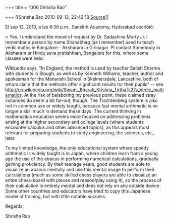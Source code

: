 +++
title = "006 Shrisha Rao"

+++
[[Shrisha Rao	2010-09-12, 22:42:18 [Source](https://groups.google.com/g/bvparishat/c/wx_nHBLgq6o)]]



El sep 12, 2010, a las 8:38 p.m., Sanskrit Academy, Hyderabad escribió:

\> Yes. I understand the mood of request by Dr. Sadashiva Murty Ji. I remember a person by name Shanabhag (as i remember) used to teach vedic maths in Bangalore - Aksharam in Girinagar. Pl contact Somebody in Aksharam or Hindu seva pratishthan, Bangalore for this, where some classes were held.

Wikipedia says, "In England, the method is used by teacher Satish Sharma with students in Slough, as well as by Kenneth Williams, teacher, author and spokesman for the Maharishi School in Skelmersdale, Lancashire, both of whom claim that the methods offer significant results for their pupils" -- see <http://en.wikipedia.org/wiki/Swami_Bharati_Krishna_Tirtha%27s_Vedic_mathematics>. At the risk of belaboring my previous point, these claimed stray instances do seem a bit far-out, though. The Trachtenberg system is also not in common use or widely taught, because fast mental arithmetic is no longer a skill much in demand these days. The current thinking in mathematics education seems more focused on addressing problems arising at the higher secondary and college levels (where students encounter calculus and other advanced topics), as this appears most relevant for preparing students to study engineering, the sciences, etc., later.

To my limited knowledge, the only educational system where speedy arithmetic is widely taught is in Japan, where children learn from a young age the use of the abacus in performing numerical calculations, gradually gaining proficiency. By their teenage years, good students are able to visualize an abacus mentally and use this mental image to perform their calculations (much as some skilled chess players are able to visualize an entire chess-board with pieces and reason/play using it), so the process of their calculation is entirely mental and does not rely on any outside device. Some other countries and educators have tried to copy this Japanese model of training, but with little notable success.

Regards,

Shrisha Rao

